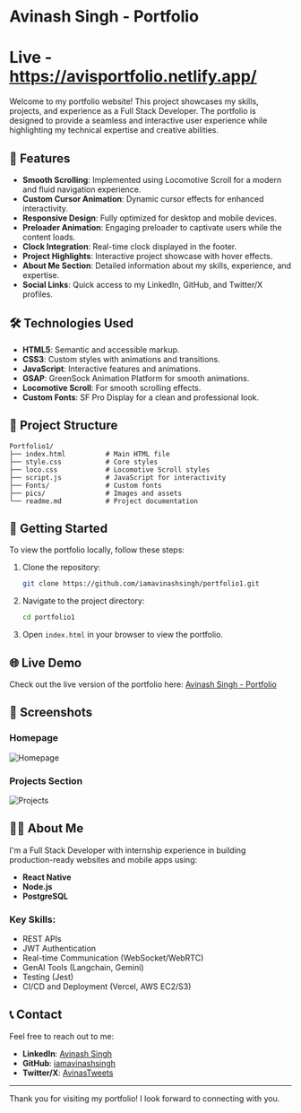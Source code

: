 # Avinash Singh - Portfolio
# Live - https://avisportfolio.netlify.app/
Welcome to my portfolio website! This project showcases my skills, projects, and experience as a Full Stack Developer. The portfolio is designed to provide a seamless and interactive user experience while highlighting my technical expertise and creative abilities.

## 🌟 Features

- **Smooth Scrolling**: Implemented using Locomotive Scroll for a modern and fluid navigation experience.
- **Custom Cursor Animation**: Dynamic cursor effects for enhanced interactivity.
- **Responsive Design**: Fully optimized for desktop and mobile devices.
- **Preloader Animation**: Engaging preloader to captivate users while the content loads.
- **Clock Integration**: Real-time clock displayed in the footer.
- **Project Highlights**: Interactive project showcase with hover effects.
- **About Me Section**: Detailed information about my skills, experience, and expertise.
- **Social Links**: Quick access to my LinkedIn, GitHub, and Twitter/X profiles.

## 🛠️ Technologies Used

- **HTML5**: Semantic and accessible markup.
- **CSS3**: Custom styles with animations and transitions.
- **JavaScript**: Interactive features and animations.
- **GSAP**: GreenSock Animation Platform for smooth animations.
- **Locomotive Scroll**: For smooth scrolling effects.
- **Custom Fonts**: SF Pro Display for a clean and professional look.

## 📂 Project Structure

```
Portfolio1/
├── index.html          # Main HTML file
├── style.css           # Core styles
├── loco.css            # Locomotive Scroll styles
├── script.js           # JavaScript for interactivity
├── Fonts/              # Custom fonts
├── pics/               # Images and assets
└── readme.md           # Project documentation
```

## 🚀 Getting Started

To view the portfolio locally, follow these steps:

1. Clone the repository:
   ```bash
   git clone https://github.com/iamavinashsingh/portfolio1.git
   ```
2. Navigate to the project directory:
   ```bash
   cd portfolio1
   ```
3. Open `index.html` in your browser to view the portfolio.

## 🌐 Live Demo

Check out the live version of the portfolio here:
[Avinash Singh - Portfolio](https://your-live-demo-link.com)

## 📸 Screenshots

### Homepage
![Homepage](pics/your-screenshot1.png)

### Projects Section
![Projects](pics/your-screenshot2.png)

## 🧑‍💻 About Me

I'm a Full Stack Developer with internship experience in building production-ready websites and mobile apps using:
- **React Native**
- **Node.js**
- **PostgreSQL**

### Key Skills:
- REST APIs
- JWT Authentication
- Real-time Communication (WebSocket/WebRTC)
- GenAI Tools (Langchain, Gemini)
- Testing (Jest)
- CI/CD and Deployment (Vercel, AWS EC2/S3)

## 📞 Contact

Feel free to reach out to me:
- **LinkedIn**: [Avinash Singh](https://www.linkedin.com/in/imavinashsingh/)
- **GitHub**: [iamavinashsingh](https://github.com/iamavinashsingh)
- **Twitter/X**: [AvinasTweets](https://x.com/AvinasTweets)

---

Thank you for visiting my portfolio! I look forward to connecting with you.
